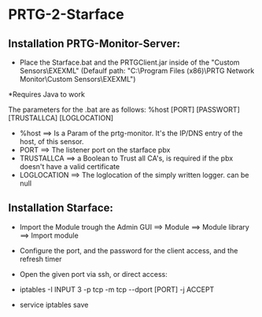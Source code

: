 # PRTG-2-Starface

## Installation PRTG-Monitor-Server:

* Place the Starface.bat and the PRTGClient.jar inside of the "Custom Sensors\EXEXML" (Defaulf path: "C:\Program Files (x86)\PRTG Network Monitor\Custom Sensors\EXEXML")

*Requires Java to work

The parameters for the .bat are as follows: %host [PORT] [PASSWORT] [TRUSTALLCA] [LOGLOCATION]

* %host ==> Is a Param of the prtg-monitor. It's the IP/DNS entry of the host, of this sensor.
* PORT ==> The listener port on the starface pbx
* TRUSTALLCA ==> a Boolean to Trust all CA's, is required if the pbx doesn't have a valid certificate
* LOGLOCATION ==> The loglocation of the simply written logger. can be null

## Installation Starface:

* Import the Module trough the Admin GUI ==> Module ==> Module library ==> Import module
* Configure the port, and the password for the client access, and the refresh timer
* Open the given port via ssh, or direct access:

* iptables -I INPUT 3 -p tcp -m tcp --dport [PORT] -j ACCEPT
* service iptables save
